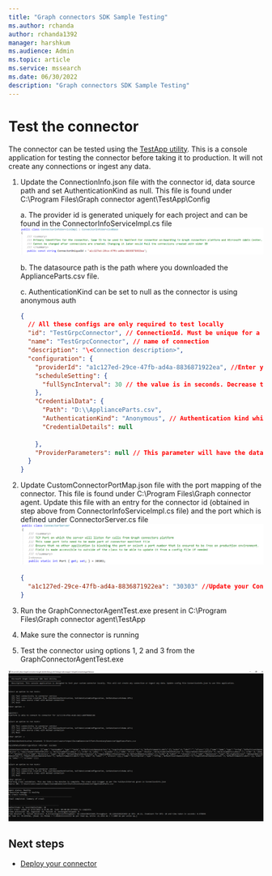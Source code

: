 ```yaml
---
title: "Graph connectors SDK Sample Testing"
ms.author: rchanda
author: rchanda1392
manager: harshkum
ms.audience: Admin
ms.topic: article
ms.service: mssearch
ms.date: 06/30/2022
description: "Graph connectors SDK Sample Testing"
---
```


# Test the connector

The connector can be tested using the [TestApp utility](/microsoftsearch/custom-connector-sdk-testapp). This is a console application for testing the connector before taking it to production. It will not create any connections or ingest any data.

1. Update the ConnectionInfo.json file with the connector id, data source path and set AuthenticationKind as null. This file is found under C:\Program Files\Graph connector agent\TestApp\Config

    a. The provider id is generated uniquely for each project and can be found in the ConnectorInfoServiceImpl.cs file
    ![Provider id location in file](media/connectors-sdk/providerid.png)

    b. The datasource path is the path where you downloaded the ApplianceParts.csv file.

    c. AuthenticationKind can be set to null as the connector is using anonymous auth

    ```json
    {
      // All these configs are only required to test locally
      "id": "TestGrpcConnector", // ConnectionId. Must be unique for a tenant. Change this for each crawlTest
      "name": "TestGrpcConnector", // name of connection
      "description": "\<Connection description>",
      "configuration": {
        "providerId": "a1c127ed-29ce-47fb-ad4a-8836871922ea", //Enter your ConnectorUniqueId
        "scheduleSetting": {
          "fullSyncInterval": 30 // the value is in seconds. Decrease this to run consecutive tests on the same connectionId
        },
        "CredentialData": {
          "Path": "D:\\ApplianceParts.csv",
          "AuthenticationKind": "Anonymous", // Authentication kind which connector supports eg: basic, windows, anonymous
          "CredentialDetails": null
    
        },
        "ProviderParameters": null // This parameter will have the data/configuration given during connection creation time. Will be present in JSON serialized format
      }
    }

    ```

2. Update CustomConnectorPortMap.json file with the port mapping of the connector. This file is found under C:\Program Files\Graph connector agent. Update this file with an entry for the connector id (obtained in step above from ConnectorInfoServiceImpl.cs file) and the port which is defined under ConnectorServer.cs file
![Port location in file](media/connectors-sdk/portmap.png)

    ```json
    {
      "a1c127ed-29ce-47fb-ad4a-8836871922ea": "30303" //Update your ConnectorUniqueId and Port information
    }

    ```

3. Run the GraphConnectorAgentTest.exe present in C:\Program Files\Graph connector agent\TestApp

4. Make sure the connector is running

5. Test the connector using options 1, 2 and 3 from the GraphConnectorAgentTest.exe

![Test using test app](media/connectors-sdk/test.png)

## Next steps

* [Deploy your connector](/MicrosoftSearch/custom-connector-sdk-sample-hosting)
